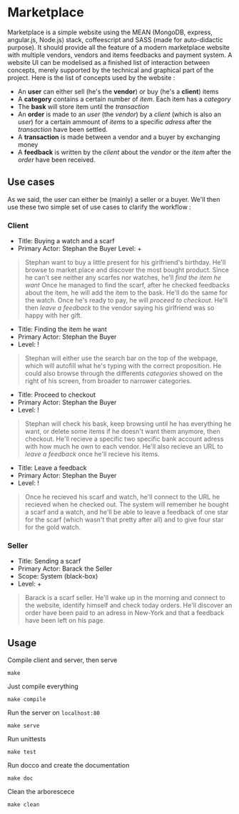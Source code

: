 # Marketplace

Marketplace is a simple website using the MEAN (MongoDB, express, angular.js, Node.js) stack, coffeescript and SASS (made for auto-didactic purpose). It should provide all the feature of a modern marketplace website with multiple vendors, vendors and items feedbacks and payment system. A website UI can be modelised as a finished list of interaction between concepts, merely supported by the technical and graphical part of the project. Here is the list of concepts used by the website : 

* An **user** can either sell (he's the **vendor**) or buy (he's a **client**) items
* A **category** contains a certain number of *item*. Each item has a *category*
* The **bask** will store item until the *transaction*
* An **order** is made to an *user* (the *vendor*) by a *client* (which is also an *user*) for a certain ammount of *items* to a specific *adress* after the *transaction* have been settled.
* A **transaction** is made between a vendor and a buyer by exchanging money
* A **feedback** is written by the *client* about the *vendor* or the *item* after the *order* have been received.

## Use cases

As we said, the user can either be (mainly) a seller or a buyer. We'll then use these two simple set of use cases to clarify the workflow :

### Client

* Title: Buying a watch and a scarf 
* Primary Actor: Stephan the Buyer
 Level: +

> Stephan want to buy a little present for his girlfriend's birthday. 
> He'll browse to market.place and discover the most bought product.
> Since he can't see neither any scarfes nor watches, he'll *find the item he want*
> Once he managed to find the scarf, after he checked feedbacks
> about the item, he will add the item to the bask. He'll do the same 
> for the watch. Once he's ready to pay, he will *proceed to checkout*.
> He'll then *leave a feedback* to the vendor saying his girlfriend 
> was so happy with her gift.

* Title: Finding the item he want
* Primary Actor: Stephan the Buyer
* Level: !
 
> Stephan will either use the search bar on the top of the webpage, 
> which will autofill what he's typing with the correct proposition.
> He could also browse through the differents *categories* showed on
> the right of his screen, from broader to narrower categories.

* Title: Proceed to checkout
* Primary Actor: Stephan the Buyer
* Level: !
 
> Stephan will check his bask, keep browsing until he has everything he want,
> or delete some items if he doesn't want them anymore, then checkout. 
> He'll recieve a specific two specific bank account adress with how much 
> he own to each vendor. He'll also recieve an URL to *leave a feedback* 
> once he'll recieve his items.

* Title: Leave a feedback
* Primary Actor: Stephan the Buyer
* Level: !
 
> Once he recieved his scarf and watch, he'll connect to the URL he recieved when
> he checked out. The system will remember he bought a scarf and a watch, and he'll
> be able to leave a feedback of one star for the scarf (which wasn't that pretty after all)
> and to give four star for the gold watch.

### Seller

* Title: Sending a scarf
* Primary Actor: Barack the Seller
* Scope: System (black-box)	
* Level: +
 
> Barack is a scarf seller. He'll wake up in the morning and connect
> to the website, identify himself and check today orders. He'll discover an
> order have been paid to an adress in New-York and that a feedback have been
> left on his page.

## Usage

Compile client and server, then serve

`make` 

Just compile everything

`make compile`

Run the server on `localhost:80`

`make serve`

Run unittests

`make test`

Run docco and create the documentation

`make doc`

Clean the arborescece

`make clean`

